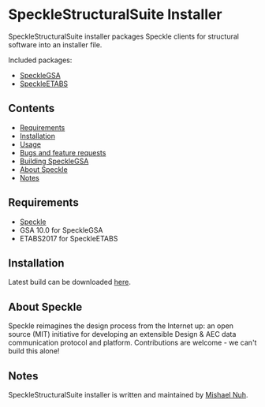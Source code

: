 # SpeckleStructuralSuite Installer
SpeckleStructuralSuite installer packages Speckle clients for structural software into an installer file.

Included packages:
- [SpeckleGSA](https://gitlab.arup.com/speckle/SpeckleGSA)
- [SpeckleETABS](https://gitlab.arup.com/speckle/SpeckleETABS)

## Contents

- [Requirements](#requirements)
- [Installation](#installation)
- [Usage](#usage)
- [Bugs and feature requests](#bugs-and-feature-requests)
- [Building SpeckleGSA](#building-specklegsa)
- [About Speckle](#about-speckle)
- [Notes](#notes)

## Requirements

- [Speckle](https://github.com/speckleworks/SpeckleInstaller/releases/latest)
- GSA 10.0 for SpeckleGSA
- ETABS2017 for SpeckleETABS

## Installation

Latest build can be downloaded [here](https://gitlab.arup.com/speckle/specklestructuralsuite-installer/releases).

## About Speckle

Speckle reimagines the design process from the Internet up: an open source (MIT) initiative for developing an extensible Design & AEC data communication protocol and platform. Contributions are welcome - we can't build this alone!

## Notes

SpeckleStructuralSuite installer is written and maintained by [Mishael Nuh](https://gitlab.arup.com/Mishael.Nuh).